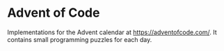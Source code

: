 # Advent of Code

Implementations for the Advent calendar at https://adventofcode.com/. It contains small programming puzzles for each day. 